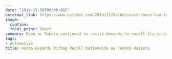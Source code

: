 ```yaml
---
date: "2013-12-30T00:00:00Z"
external_link: https://www.nytimes.com/2014/12/04/business/house-hearing-takata-airbags.html
image:
  caption: 
  focal_point: Smart
summary: Even as Takata continued to resist demands to recall its airbags nationwide, Honda said it would take that action on its own and use replacements from other suppliers if necessary
tags:
- Automotive
title: Honda Expands Airbag Recall Nationwide as Takata Resists 
---
```

